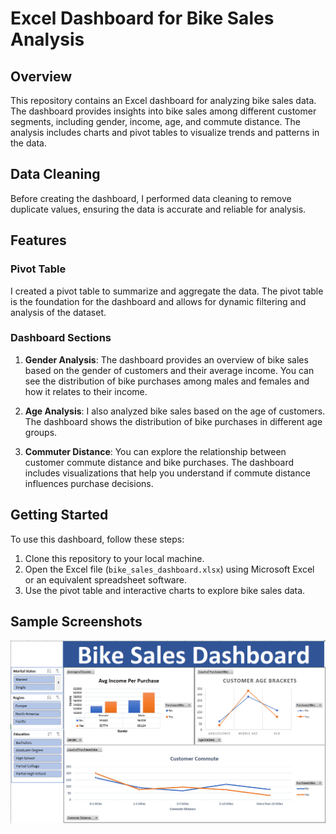 # Excel Dashboard for Bike Sales Analysis

## Overview

This repository contains an Excel dashboard for analyzing bike sales data. The dashboard provides insights into bike sales among different customer segments, including gender, income, age, and commute distance. The analysis includes charts and pivot tables to visualize trends and patterns in the data.

## Data Cleaning

Before creating the dashboard, I performed data cleaning to remove duplicate values, ensuring the data is accurate and reliable for analysis.

## Features

### Pivot Table

I created a pivot table to summarize and aggregate the data. The pivot table is the foundation for the dashboard and allows for dynamic filtering and analysis of the dataset.

### Dashboard Sections

1. **Gender Analysis**: The dashboard provides an overview of bike sales based on the gender of customers and their average income. You can see the distribution of bike purchases among males and females and how it relates to their income.

2. **Age Analysis**: I also analyzed bike sales based on the age of customers. The dashboard shows the distribution of bike purchases in different age groups.

3. **Commuter Distance**: You can explore the relationship between customer commute distance and bike purchases. The dashboard includes visualizations that help you understand if commute distance influences purchase decisions.

## Getting Started

To use this dashboard, follow these steps:

1. Clone this repository to your local machine.
2. Open the Excel file (`bike_sales_dashboard.xlsx`) using Microsoft Excel or an equivalent spreadsheet software.
3. Use the pivot table and interactive charts to explore bike sales data.

## Sample Screenshots
![Bike Sales DashBoard](https://github.com/Aravindpai152/Bike_Sales_Dashboard/blob/main/Sample%20Dashboard.png)
